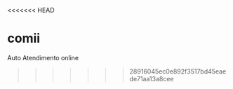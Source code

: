 <<<<<<< HEAD

# comii

Auto Atendimento online

> > > > > > > 28916045ec0e892f3517bd45eaede71aa13a8cee

